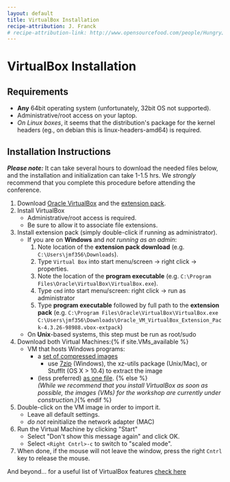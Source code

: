```yaml
---
layout: default
title: VirtualBox Installation
recipe-attribution: J. Franck
# recipe-attribution-link: http://www.opensourcefood.com/people/HungryJenny/recipes/soft-christmas-gingerbread-cookies
---
```

# VirtualBox Installation
## Requirements
* **Any** 64bit operating system (unfortunately, 32bit OS not supported).
* Administrative/root access on your laptop.
* *On Linux boxes*, it seems that the distribution's package for the kernel headers (eg., on debian this is linux-headers-amd64) is required.

## Installation Instructions

***Please note:*** It can take several hours to download the needed files below, and the installation and initialization can take 1-1.5 hrs.
We *strongly* recommend that you complete this procedure before attending the conference.

1. Download [Oracle VirtualBox](https://www.virtualbox.org/wiki/Downloads) and the [extension pack](http://download.virtualbox.org/virtualbox/4.3.26/Oracle_VM_VirtualBox_Extension_Pack-4.3.26-98988.vbox-extpack).
1. Install VirtualBox
    * Administrative/root access is required.
    * Be sure to allow it to associate file extensions.
1. Install extension pack (simply double-click if running as administrator).
    * If you are on **Windows** and *not running as an admin*:
        1. Note location of the **extension pack download** (e.g. `C:\Users\jmf356\Downloads`).
        1. Type `Virtual Box` into start menu/screen → right click → properties.
        1. Note the location of the **program executable** (e.g. `C:\Program Files\Oracle\VirtualBox\VirtualBox.exe`).
        1. Type `cmd` into start menu/screen: right click → run as administrator
        1. Type **program executable** followed by full path to the **extension pack** (e.g. `C:\Program Files\Oracle\VirtualBox\VirtualBox.exe` `C:\Users\jmf356\Downloads\Oracle_VM_VirtualBox_Extension_Pack-4.3.26-98988.vbox-extpack`)
    * On **Unix**-based systems, this step must be run as root/sudo
1. Download both Virtual Machines<a name="download"></a>:{% if site.VMs_available %}
    * VM that hosts Windows programs:
        * a [set of compressed images]()
            * use [7zip](http://www.7-zip.org/) (Windows), the xz-utils package (Unix/Mac), or StuffIt (OS X > 10.4) to extract the image
        * (less preferred) [as one file]().
{% else %}  
*(While we recommend that you install VirtualBox as soon as possible, the images (VMs) for the workshop are currently under construction.)*{% endif %}
1. Double-click on the VM image in order to import it.
    * Leave all default settings.
    * *do not* reinitialize the network adapter (MAC)
1. Run the Virtual Machine by clicking "Start"
    * Select "Don't show this message again" and click OK.
    * Select `<Right Cntrl>-c` to switch to "scaled mode".
1. When done, if the mouse will not leave the window, press the right `Cntrl` key to release the mouse.

And beyond... for a useful list of VirtualBox features [check here](http://www.howtogeek.com/171228/10-virtualbox-tricks-and-advanced-features-you-should-know-about/)
